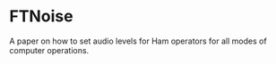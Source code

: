 # FTNoise
A paper on how to set audio levels for Ham operators for all modes of computer operations.
